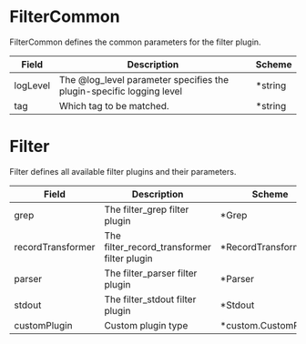 # FilterCommon

FilterCommon defines the common parameters for the filter plugin.


| Field | Description | Scheme |
| ----- | ----------- | ------ |
| logLevel | The @log_level parameter specifies the plugin-specific logging level | *string |
| tag | Which tag to be matched. | *string |
# Filter

Filter defines all available filter plugins and their parameters.


| Field | Description | Scheme |
| ----- | ----------- | ------ |
| grep | The filter_grep filter plugin | *Grep |
| recordTransformer | The filter_record_transformer filter plugin | *RecordTransformer |
| parser | The filter_parser filter plugin | *Parser |
| stdout | The filter_stdout filter plugin | *Stdout |
| customPlugin | Custom plugin type | *custom.CustomPlugin |
